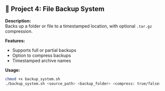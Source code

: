 ## 💾 Project 4: File Backup System

**Description:**  
Backs up a folder or file to a timestamped location, with optional `.tar.gz` compression.

**Features:**
- Supports full or partial backups
- Option to compress backups
- Timestamped archive names

**Usage:**
```bash
chmod +x backup_system.sh
./backup_system.sh <source_path> <backup_folder> <compress: true/false>
